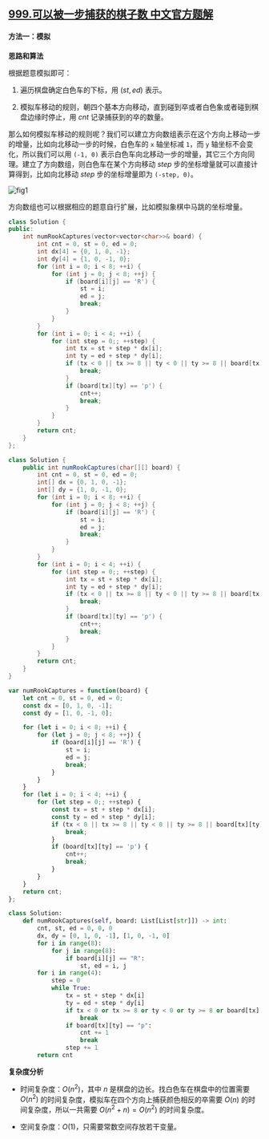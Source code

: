 ## [999.可以被一步捕获的棋子数 中文官方题解](https://leetcode.cn/problems/available-captures-for-rook/solutions/100000/che-de-ke-yong-bu-huo-liang-by-leetcode-solution)
#### 方法一：模拟

**思路和算法**

根据题意模拟即可：

1. 遍历棋盘确定白色车的下标，用 $(st,ed)$ 表示。

2. 模拟车移动的规则，朝四个基本方向移动，直到碰到卒或者白色象或者碰到棋盘边缘时停止，用 $\textit{cnt}$ 记录捕获到的卒的数量。

那么如何模拟车移动的规则呢？我们可以建立方向数组表示在这个方向上移动一步的增量，比如向北移动一步的时候，白色车的 `x` 轴坐标减 `1`，而 `y` 轴坐标不会变化，所以我们可以用 `(-1, 0)` 表示白色车向北移动一步的增量，其它三个方向同理。建立了方向数组，则白色车在某个方向移动 $\textit{step}$ 步的坐标增量就可以直接计算得到，比如向北移动 $\textit{step}$ 步的坐标增量即为 `(-step, 0)`。

![fig1](https://assets.leetcode-cn.com/solution-static/999_fig1.gif)

方向数组也可以根据相应的题意自行扩展，比如模拟象棋中马跳的坐标增量。

```C++ [sol1-C++]
class Solution {
public:
    int numRookCaptures(vector<vector<char>>& board) {
        int cnt = 0, st = 0, ed = 0;
        int dx[4] = {0, 1, 0, -1};
        int dy[4] = {1, 0, -1, 0};
        for (int i = 0; i < 8; ++i) {
            for (int j = 0; j < 8; ++j) {
                if (board[i][j] == 'R') {
                    st = i;
                    ed = j;
                    break;
                }
            }
        }
        for (int i = 0; i < 4; ++i) {
            for (int step = 0;; ++step) {
                int tx = st + step * dx[i];
                int ty = ed + step * dy[i];
                if (tx < 0 || tx >= 8 || ty < 0 || ty >= 8 || board[tx][ty] == 'B') {
                    break;
                }
                if (board[tx][ty] == 'p') {
                    cnt++;
                    break;
                }
            }
        }
        return cnt;
    }
};
```
```Java [sol1-Java]
class Solution {
    public int numRookCaptures(char[][] board) {
        int cnt = 0, st = 0, ed = 0;
        int[] dx = {0, 1, 0, -1};
        int[] dy = {1, 0, -1, 0};
        for (int i = 0; i < 8; ++i) {
            for (int j = 0; j < 8; ++j) {
                if (board[i][j] == 'R') {
                    st = i;
                    ed = j;
                    break;
                }
            }
        }
        for (int i = 0; i < 4; ++i) {
            for (int step = 0;; ++step) {
                int tx = st + step * dx[i];
                int ty = ed + step * dy[i];
                if (tx < 0 || tx >= 8 || ty < 0 || ty >= 8 || board[tx][ty] == 'B') {
                    break;
                }
                if (board[tx][ty] == 'p') {
                    cnt++;
                    break;
                }
            }
        }
        return cnt;
    }
}
```
```Javascript [sol1-Javascript]
var numRookCaptures = function(board) {
    let cnt = 0, st = 0, ed = 0;
    const dx = [0, 1, 0, -1];
    const dy = [1, 0, -1, 0];

    for (let i = 0; i < 8; ++i) {
        for (let j = 0; j < 8; ++j) {
            if (board[i][j] == 'R') {
                st = i;
                ed = j;
                break;
            }
        }
    }
    for (let i = 0; i < 4; ++i) {
        for (let step = 0;; ++step) {
            const tx = st + step * dx[i];
            const ty = ed + step * dy[i];
            if (tx < 0 || tx >= 8 || ty < 0 || ty >= 8 || board[tx][ty] == 'B') {
                break;
            }
            if (board[tx][ty] == 'p') {
                cnt++;
                break;
            }
        }
    }
    return cnt;
};
```
```Python [sol1-Python3]
class Solution:
    def numRookCaptures(self, board: List[List[str]]) -> int:
        cnt, st, ed = 0, 0, 0
        dx, dy = [0, 1, 0, -1], [1, 0, -1, 0]
        for i in range(8):
            for j in range(8):
                if board[i][j] == "R":
                    st, ed = i, j
        for i in range(4):
            step = 0
            while True:
                tx = st + step * dx[i]
                ty = ed + step * dy[i]
                if tx < 0 or tx >= 8 or ty < 0 or ty >= 8 or board[tx][ty] == "B":
                    break
                if board[tx][ty] == "p":
                    cnt += 1
                    break
                step += 1
        return cnt
```

**复杂度分析**

- 时间复杂度：$O(n^2)$，其中 $n$ 是棋盘的边长。找白色车在棋盘中的位置需要 $O(n^2)$ 的时间复杂度，模拟车在四个方向上捕获颜色相反的卒需要 $O(n)$ 的时间复杂度，所以一共需要 $O(n^2+n) = O(n^2)$ 的时间复杂度。 

- 空间复杂度：$O(1)$，只需要常数空间存放若干变量。